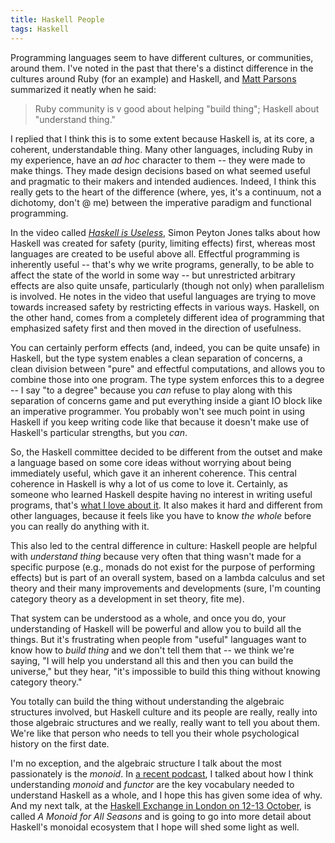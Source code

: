 ```yaml
---
title: Haskell People
tags: Haskell
---
```


Programming languages seem to have different cultures, or communities, around them. I've noted in the past that there's a distinct difference in the cultures around Ruby (for an example) and Haskell, and [Matt Parsons](https://twitter.com/mattoflambda) summarized it neatly when he said: 

> Ruby community is v good about helping "build thing"; Haskell about "understand thing."

I replied that I think this is to some extent because Haskell is, at its core, a coherent, understandable thing. Many other languages, including Ruby in my experience, have an *ad hoc* character to them -- they were made to make things. They made design decisions based on what seemed useful and pragmatic to their makers and intended audiences. Indeed, I think this really gets to the heart of the difference (where, yes, it's a continuum, not a dichotomy, don't @ me) between the imperative paradigm and functional programming. 

In the video called [*Haskell is Useless*](https://www.youtube.com/watch?v=iSmkqocn0oQ), Simon Peyton Jones talks about how Haskell was created for safety (purity, limiting effects) first, whereas most languages are created to be useful above all. Effectful programming is inherently useful -- that's why we write programs, generally, to be able to affect the state of the world in some way -- but unrestricted arbitrary effects are also quite unsafe, particularly (though not only) when parallelism is involved. He notes in the video that useful languages are trying to move towards increased safety by restricting effects in various ways. Haskell, on the other hand, comes from a completely different idea of programming that emphasized safety first and then moved in the direction of usefulness. 

You can certainly perform effects (and, indeed, you can be quite unsafe) in Haskell, but the type system enables a clean separation of concerns, a clean division between "pure" and effectful computations, and allows you to combine those into one program. The type system enforces this to a degree -- I say "to a degree" because you _can_ refuse to play along with this separation of concerns game and put everything inside a giant IO block like an imperative programmer. You probably won't see much point in using Haskell if you keep writing code like that because it doesn't make use of Haskell's particular strengths, but you _can_.

So, the Haskell committee decided to be different from the outset and make a language based on some core ideas without worrying about being immediately useful, which gave it an inherent coherence. This central coherence in Haskell is why a lot of us come to love it. Certainly, as someone who learned Haskell despite having no interest in writing useful programs, that's [what I love about it](http://argumatronic.com/posts/2016-06-17-delicious-currying.html). It also makes it hard and different from other languages, because it feels like you have to know *the whole* before you can really do anything with it. 

This also led to the central difference in culture: Haskell people are helpful with *understand thing* because very often that thing wasn't made for a specific purpose (e.g., monads do not exist for the purpose of performing effects) but is part of an overall system, based on a lambda calculus and set theory and their many improvements and developments (sure, I'm counting category theory as a development in set theory, fite me). 

That system can be understood as a whole, and once you do, your understanding of Haskell will be powerful and allow you to build all the things. But it's frustrating when people from "useful" languages want to know how to *build thing* and we don't tell them that -- we think we're saying, "I will help you understand all this and then you can build the universe," but they hear, "it's impossible to build this thing without knowing category theory." 

You totally can build the thing without understanding the algebraic structures involved, but Haskell culture and its people are really, really into those algebraic structures and we really, really want to tell you about them. We're like that person who needs to tell you their whole psychological history on the first date.

I'm no exception, and the algebraic structure I talk about the most passionately is the *monoid*. In [a recent podcast](https://twitter.com/thefrontside/status/912327851386470400), I talked about how I think understanding *monoid* and *functor* are the key vocabulary needed to understand Haskell as a whole, and I hope this has given some idea of why. And my next talk, at the [Haskell Exchange in London on 12-13 October](https://skillsmatter.com/conferences/8522-haskell-exchange-2017), is called *A Monoid for All Seasons* and is going to go into more detail about Haskell's monoidal ecosystem that I hope will shed some light as well.